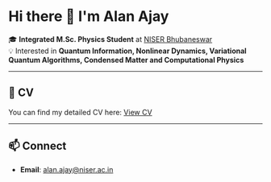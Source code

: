 # Hi there 👋 I'm Alan Ajay  

🎓 **Integrated M.Sc. Physics Student** at [NISER Bhubaneswar](https://www.niser.ac.in/)  
💡 Interested in **Quantum Information, Nonlinear Dynamics, Variational Quantum Algorithms, Condensed Matter and Computational Physics**  

---
## 📄 CV
You can find my detailed CV here: [View CV](https://drive.google.com/file/d/1Q-dTWZYF1ied8I8RaKEixx9FYCVBs4Bv/view?usp=sharing)  

---

## 📫 Connect
- **Email**: [alan.ajay@niser.ac.in](mailto:alan.ajay@niser.ac.in)  

